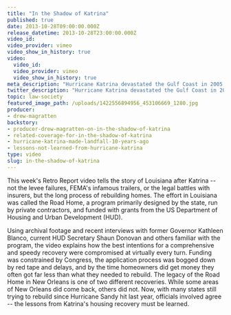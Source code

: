 ```yaml
---
title: "In the Shadow of Katrina"
published: true
date: 2013-10-28T09:00:00.000Z
release_datetime: 2013-10-28T23:00:00.000Z
video_id:
video_provider: vimeo
video_show_in_history: true
video:
  video_id:
  video_provider: vimeo
  video_show_in_history: true
meta_description: "Hurricane Katrina devastated the Gulf Coast in 2005, and Louisiana’s troubled housing recovery has shaped the response to every major disaster since, including Hurricane Sandy. "
twitter_description: "Hurricane Katrina devastated the Gulf Coast in 2005, and Louisiana’s troubled housing recovery has shaped the response to every major disaster since, including Hurricane Sandy. "
topic: law-society
featured_image_path: /uploads/1422556894956_453106669_1280.jpg
producer:
- drew-magratten
backstory:
- producer-drew-magratten-on-in-the-shadow-of-katrina
- related-coverage-for-in-the-shadow-of-katrina
- hurricane-katrina-made-landfall-10-years-ago
- lessons-not-learned-from-hurricane-katrina
type: video
slug: in-the-shadow-of-katrina
---
```


This week's Retro Report video tells the story of Louisiana after Katrina -- not the levee failures, FEMA's infamous trailers, or the legal battles with insurers, but the long process of rebuilding homes. The effort in Louisiana was called the Road Home, a program primarily designed by the state, run by private contractors, and funded with grants from the US Department of Housing and Urban Development (HUD).

Using archival footage and recent interviews with former Governor Kathleen Blanco, current HUD Secretary Shaun Donovan and others familiar with the program, the video explains how the best intentions for a comprehensive and speedy recovery were compromised at virtually every turn. Funding was constrained by Congress, the application process was bogged down by red tape and delays, and by the time homeowners did get money they often got far less than what they needed to rebuild. The legacy of the Road Home in New Orleans is one of two different recoveries. While some areas of New Orleans did come back, others did not. Now, with many states still trying to rebuild since Hurricane Sandy hit last year, officials involved agree -- the lessons from Katrina's housing recovery must be learned.

